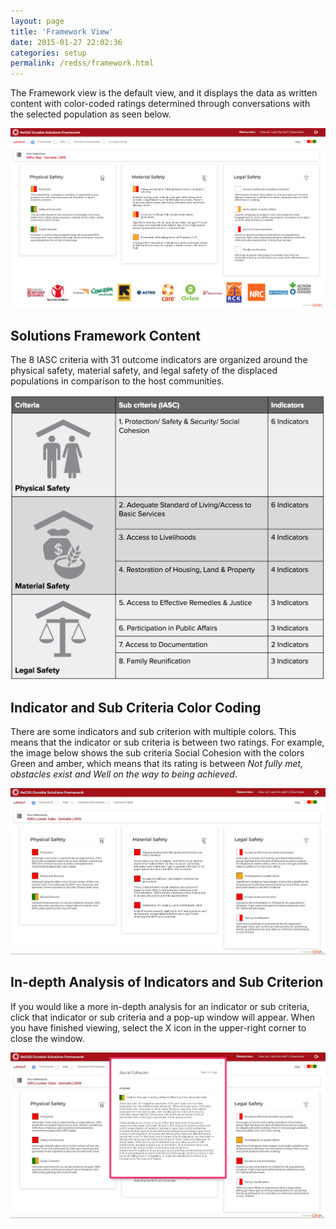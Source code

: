 ```yaml
---
layout: page
title: 'Framework View'
date: 2015-01-27 22:02:36
categories: setup
permalink: /redss/framework.html
---
```


The Framework view is the default view, and it displays the data as written content with color-coded ratings determined through conversations with the selected population as seen below.

![image](/assets/images/image3.png)

## Solutions Framework Content

The 8 IASC criteria with 31 outcome indicators are organized around the physical safety, material safety, and legal safety of the displaced populations in comparison to the host communities.

![image](/assets/images/image16.png)

## Indicator and Sub Criteria Color Coding

There are some indicators and sub criterion with multiple colors. This means that the indicator or sub criteria is between two ratings. For example, the image below shows the sub criteria Social Cohesion with the colors Green and amber, which means that its rating is between _Not fully met, obstacles exist and Well on the way to being achieved_.

![image](/assets/images/image2.jpg)

## In-depth Analysis of Indicators and Sub Criterion

If you would like a more in-depth analysis for an indicator or sub criteria, click that indicator or sub criteria and a pop-up window will appear. When you have finished viewing, select the X icon in the upper-right corner to close the window.

![image](/assets/images/image5.jpg)
